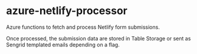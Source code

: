 # azure-netlify-processor

Azure functions to fetch and process Netlify form submissions.

Once processed, the submission data are stored in Table Storage or sent as Sengrid templated emails depending on a flag.
